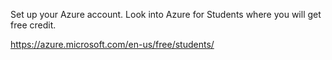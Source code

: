 Set up your Azure account. Look into Azure for Students where you will get free credit.

https://azure.microsoft.com/en-us/free/students/


